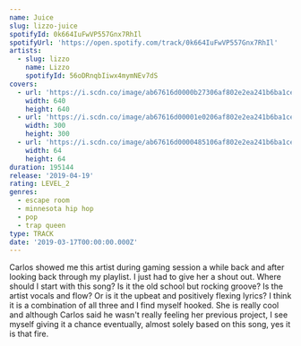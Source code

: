 ```yaml
---
name: Juice
slug: lizzo-juice
spotifyId: 0k664IuFwVP557Gnx7RhIl
spotifyUrl: 'https://open.spotify.com/track/0k664IuFwVP557Gnx7RhIl'
artists:
  - slug: lizzo
    name: Lizzo
    spotifyId: 56oDRnqbIiwx4mymNEv7dS
covers:
  - url: 'https://i.scdn.co/image/ab67616d0000b27306af802e2ea241b6ba1ce0f2'
    width: 640
    height: 640
  - url: 'https://i.scdn.co/image/ab67616d00001e0206af802e2ea241b6ba1ce0f2'
    width: 300
    height: 300
  - url: 'https://i.scdn.co/image/ab67616d0000485106af802e2ea241b6ba1ce0f2'
    width: 64
    height: 64
duration: 195144
release: '2019-04-19'
rating: LEVEL_2
genres:
  - escape room
  - minnesota hip hop
  - pop
  - trap queen
type: TRACK
date: '2019-03-17T00:00:00.000Z'
---
```


Carlos showed me this artist during gaming session a while back and after looking back
through my playlist. I just had to give her a shout out. Where should I start with this song?
Is it the old school but rocking groove? Is the artist vocals and flow? Or is it the upbeat
and positively flexing lyrics? I think it is a combination of all three and I find myself
hooked. She is really cool and although Carlos said he wasn't really feeling her previous
project, I see myself giving it a chance eventually, almost solely based on this song, yes
it is that fire.
